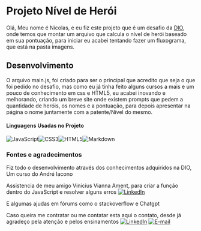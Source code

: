 # Projeto Nível de Herói

Olá, Meu nome é Nicolas, e eu fiz este projeto que é um desafio da [DIO](https://web.dio.me/home), onde temos que montar um arquivo que calcula o nível de herói baseado em sua pontuação, para iniciar eu acabei tentando fazer um fluxograma, que está na pasta imagens.

## Desenvolvimento

O arquivo main.js, foi criado para ser o principal que acredito que seja o que foi pedido no desafio, mas como eu já tinha feito alguns cursos a mais e um pouco de conhecimento em css e HTML5, eu acabei inovando e melhorando, criando um breve site onde existem prompts que pedem a quantidade de heróis, os nomes e a pontuação, para depois apresentar na página o nome juntamente com a patente/Nível do mesmo.
#### Linguagens Usadas no Projeto 
![JavaScript](https://img.shields.io/badge/JavaScript-000?style=for-the-badge&logo=javascript)![CSS3](https://img.shields.io/badge/CSS3-000?style=for-the-badge&logo=css3&logoColor=264CE4)![HTML5](https://img.shields.io/badge/HTML5-000?style=for-the-badge&logo=html5)![Markdown](https://img.shields.io/badge/Markdown-000?style=for-the-badge&logo=markdown)


### Fontes e agradecimentos
Fiz todo o desenvolvimento através dos conhecimentos adquiridos na DIO, Um curso do André Iacono 

Assistencia de meu amigo Vinicius Vianna Ament, para criar a função dentro do JavaScript e resolver alguns erros [![LinkedIn](https://img.shields.io/badge/LinkedIn-000?style=for-the-badge&logo=linkedin&logoColor=0E76A8)](https://www.linkedin.com/in/vinicius-ament-56b135188/)

E algumas ajudas em fórums como o stackoverflow e Chatgpt 

Caso queira me contratar ou me contatar esta aqui o contato, desde já agradeço pela atenção e pelos ensinamentos 
[![LinkedIn](https://img.shields.io/badge/LinkedIn-000?style=for-the-badge&logo=linkedin&logoColor=0E76A8)](https://www.linkedin.com/in/nicolas-janes-a70589282/)
[![E-mail](https://img.shields.io/badge/-Email-000?style=for-the-badge&logo=microsoft-outlook&logoColor=007BFF)](mailto:nicolasjanes69@gmail.com)


